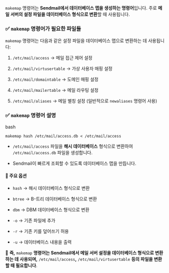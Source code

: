 `makemap` 명령어는 **Sendmail에서 데이터베이스 맵을 생성하는 명령어**입니다. 주로 **메일 서버의 설정 파일을 데이터베이스 형식으로 변환**할 때 사용됩니다.

### ✅ `makemap` 명령어가 필요한 파일들

`makemap` 명령어는 다음과 같은 설정 파일을 데이터베이스 맵으로 변환하는 데 사용됩니다:

1. `/etc/mail/access` → 메일 접근 제어 설정
    
2. `/etc/mail/virtusertable` → 가상 사용자 매핑 설정
    
3. `/etc/mail/domaintable` → 도메인 매핑 설정
    
4. `/etc/mail/mailertable` → 메일 라우팅 설정
    
5. `/etc/mail/aliases` → 메일 별칭 설정 (일반적으로 `newaliases` 명령어 사용)
    

### ✅ `makemap` 명령어 설명

bash

```
makemap hash /etc/mail/access.db < /etc/mail/access
```

- `/etc/mail/access` 파일을 **해시 데이터베이스** 형식으로 변환하여 `/etc/mail/access.db` 파일을 생성합니다.
    
- Sendmail이 빠르게 조회할 수 있도록 데이터베이스 맵을 만듭니다.
    

#### 🔹 주요 옵션

- `hash` → 해시 데이터베이스 형식으로 변환
    
- `btree` → B-트리 데이터베이스 형식으로 변환
    
- `dbm` → DBM 데이터베이스 형식으로 변환
    
- `-o` → 기존 파일에 추가
    
- `-r` → 기존 키를 덮어쓰기 허용
    
- `-u` → 데이터베이스 내용을 출력
    

📌 **즉,** `makemap` **명령어는 Sendmail에서 메일 서버 설정을 데이터베이스 형식으로 변환하는 데 사용되며,** `/etc/mail/access`**,** `/etc/mail/virtusertable` **등의 파일을 변환할 때 필요합니다**.